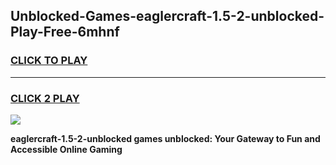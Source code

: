 
## Unblocked-Games-eaglercraft-1.5-2-unblocked-Play-Free-6mhnf
<h3>
<a href="https://premium76.site?title=eaglercraft-1.5-2-unblocked&ref=18A1">CLICK TO PLAY</a></h3>
<hr>

<h3>
<a href="https://premium76.site?title=eaglercraft-1.5-2-unblocked&ref=18A1">CLICK 2 PLAY</a>
  
</h3>

<a href="https://premium76.site?title=eaglercraft-1.5-2-unblocked&ref=18A1"><img src="https://clearcache.store/games.png"></a>


**eaglercraft-1.5-2-unblocked games unblocked: Your Gateway to Fun and Accessible Online Gaming**
